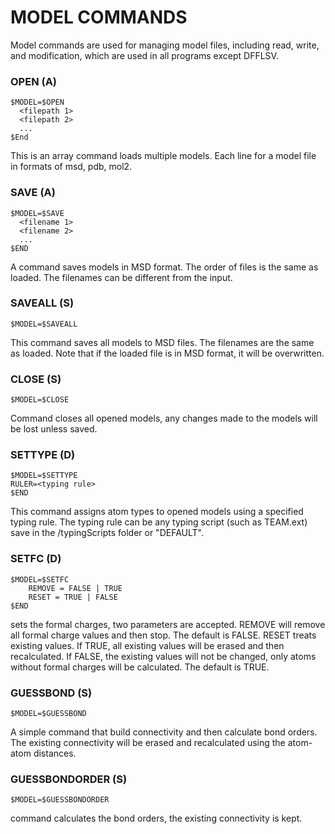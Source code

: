 # MODEL COMMANDS

Model commands are used for managing model files, including read, write, and modification, which are used in all programs except DFFLSV.

### OPEN (A) 
```
$MODEL=$OPEN
  <filepath 1>
  <filepath 2>
  ...
$End
```
This is an array command loads multiple models. Each line for a model file in formats of msd, pdb, mol2. 

### SAVE (A) 
```
$MODEL=$SAVE
  <filename 1>
  <filename 2>
  ...
$END
```
A command saves models in MSD format. The order of files is the same as loaded. The filenames can be different from the input. 

### SAVEALL (S)
```
$MODEL=$SAVEALL
```
This command saves all models to MSD files. The filenames are the same as loaded. Note that if the loaded file is in MSD format, it will be overwritten.

### CLOSE (S)
```
$MODEL=$CLOSE
```
Command closes all opened models, any changes made to the models will be lost unless saved.

### SETTYPE (D)
```
$MODEL=$SETTYPE
RULER=<typing rule>
$END
```
This command assigns atom types to opened models using a specified typing rule. The typing rule can be any typing script (such as TEAM.ext) save in the /typingScripts folder or "DEFAULT". 

### SETFC (D)
```
$MODEL=$SETFC
	REMOVE = FALSE | TRUE
	RESET = TRUE | FALSE
$END   
```
sets the formal charges, two parameters are accepted. REMOVE will remove all formal charge values and then stop. The default is FALSE. RESET treats existing values. If TRUE, all existing values will be erased and then recalculated. If FALSE, the existing values will not be changed, only atoms without formal charges will be calculated. The default is TRUE. 	

### GUESSBOND (S)
```
$MODEL=$GUESSBOND
```
A simple command that build connectivity and then calculate bond orders. The existing connectivity will be erased and recalculated using the atom-atom distances. 

### GUESSBONDORDER (S)
```
$MODEL=$GUESSBONDORDER
```
command calculates the bond orders, the existing connectivity is kept.

